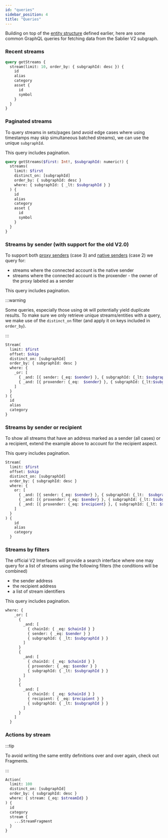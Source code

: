 ```yaml
---
id: "queries"
sidebar_position: 4
title: "Queries"
---
```


Building on top of the [entity structure](/api/indexers/protocol/structure) defined earlier, here are some common
GraphQL queries for fetching data from the Sablier V2 subgraph.

### Recent streams

```graphql title="The 10 most recent streams"
query getStreams {
  stream(limit: 10, order_by: { subgraphId: desc }) {
    id
    alias
    category
    asset {
      id
      symbol
    }
  }
}
```

### Paginated streams

To query streams in sets/pages (and avoid edge cases where using timestamps may skip simultaneous batched streams), we
can use the unique `subgraphId`.

This query includes pagination.

```graphql title="The next streams indexed before the last seen subgraphId"
query getStreams($first: Int!, $subgraphId: numeric!) {
  streams(
    limit: $first
    distinct_on: [subgraphId]
    order_by: { subgraphId: desc }
    where: { subgraphId: { _lt: $subgraphId } }
  ) {
    id
    alias
    category
    asset {
      id
      symbol
    }
  }
}
```

### Streams by sender (with support for the old V2.0)

To support both [proxy senders](/api/subgraphs/protocol/structure) (case 3) and
[native senders](/api/subgraphs/protocol/structure) (case 2) we query for:

- streams where the connected account is the native sender
- streams where the connected account is the proxender - the owner of the proxy labeled as a sender

This query includes pagination.

:::warning

Some queries, especially those using `OR` will potentially yield duplicate results. To make sure we only retrieve unique
streams/entities with a query, we make use of the `distinct_on` filter (and apply it on keys included in `order_by`).

:::

```graphql title="The next streams created by an address (natively or through a proxy)"
Stream(
  limit: $first
  offset: $skip
  distinct_on: [subgraphId]
  order_by: { subgraphId: desc }
  where: {
    _or: [
      { _and: [{ sender: {_eq: $sender} }, { subgraphId: {_lt: $subgraphId} }] }
      { _and: [{ proxender: {_eq:  $sender} }, { subgraphId: {_lt:$subgraphId} }] }
    ]
  }
) {
  id
  alias
  category
}
```

### Streams by sender or recipient

To show all streams that have an address marked as a sender (all cases) or a recipient, extend the example above to
account for the recipient aspect.

This query includes pagination.

```graphql title="The next streams related to an address, as a sender/proxender or recipient"
Stream(
  limit: $first
  offset: $skip
  distinct_on: [subgraphId]
  order_by: { subgraphId: desc }
  where: {
    or: [
      { _and: [{ sender: {_eq: $sender} }, { subgraphId: {_lt:  $subgraphId} }] }
      { _and: [{ proxender: {_eq: $sender} }, { subgraphId: {_lt: $subgraphId} }] }
      { _and: [{ proxender: {_eq: $recipient} }, { subgraphId: {_lt: $subgraphId} }] }
    ]
  }
) {
    id
    alias
    category
  }
```

### Streams by filters

The official V2 Interfaces will provide a search interface where one may query for a list of streams using the following
filters (the conditions will be combined)

- the sender address
- the recipient address
- a list of stream identifiers

This query includes pagination.

```graphql title="The 'where' clause for a complex paginated search filter"
where: {
    _or: [
      {
        _and: [
          { chainId: { _eq: $chainId } }
          { sender: { _eq: $sender } }
          { subgraphId: { _lt: $subgraphId } }
        ]
      }
      {
        _and: [
          { chainId: { _eq: $chainId } }
          { proxender: { _eq: $sender } }
          { subgraphId: { _lt: $subgraphId } }
        ]
      }
      {
        _and: [
          { chainId: { _eq: $chainId } }
          { recipient: { _eq: $recipient } }
          { subgraphId: { _lt: $subgraphId } }
        ]
      }
    ]
  }
```

### Actions by stream

:::tip

To avoid writing the same entity definitions over and over again, check out Fragments.

:::

```graphql title="Most recent 100 stream actions such as withdrawals or transfers"
Action(
  limit: 100
  distinct_on: [subgraphId]
  order_by: { subgraphId: desc }
  where: { stream: {_eq: $streamId} }
) {
  id
  category
  stream {
    ...StreamFragment
  }
}
```
